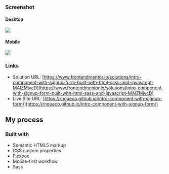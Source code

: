 

### Screenshot

#### Desktop
![](images/screenshot-desktop.png)

#### Mobile
![](images/screenshot-mobile.png)

### Links

- Solution URL: [https://www.frontendmentor.io/solutions/intro-component-with-signup-form-built-with-html-sass-and-javascript-MAlZMjvcD](https://www.frontendmentor.io/solutions/intro-component-with-signup-form-built-with-html-sass-and-javascript-MAlZMjvcD)
- Live Site URL: [https://rngueco.github.io/intro-component-with-signup-form/](https://rngueco.github.io/intro-component-with-signup-form/)

## My process

### Built with

- Semantic HTML5 markup
- CSS custom properties
- Flexbox
- Mobile-first workflow
- Sass


